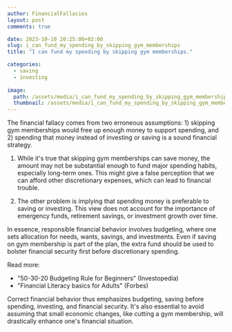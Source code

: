 ```yaml
---
author: FinancialFallacies
layout: post
comments: true

date: 2023-10-10 20:25:00+02:00  
slug: i_can_fund_my_spending_by_skipping_gym_memberships
title: "I can fund my spending by skipping gym memberships."

categories:
  - saving
  - investing
  
image:
  path: /assets/media/i_can_fund_my_spending_by_skipping_gym_memberships.jpg
  thumbnail: /assets/media/i_can_fund_my_spending_by_skipping_gym_memberships.jpg
---
```


The financial fallacy comes from two erroneous assumptions: 1) skipping gym memberships would free up enough money to support spending, and 2) spending that money instead of investing or saving is a sound financial strategy.

1) While it's true that skipping gym memberships can save money, the amount may not be substantial enough to fund major spending habits, especially long-term ones. This might give a false perception that we can afford other discretionary expenses, which can lead to financial trouble.

2) The other problem is implying that spending money is preferable to saving or investing. This view does not account for the importance of emergency funds, retirement savings, or investment growth over time.

In essence, responsible financial behavior involves budgeting, where one sets allocation for needs, wants, savings, and investments. Even if saving on gym membership is part of the plan, the extra fund should be used to bolster financial security first before discretionary spending.

Read more: 

- "50-30-20 Budgeting Rule for Beginners" (Investopedia)
- "Financial Literacy basics for Adults" (Forbes)

Correct financial behavior thus emphasizes budgeting, saving before spending, investing, and financial security. It's also essential to avoid assuming that small economic changes, like cutting a gym membership, will drastically enhance one's financial situation.
